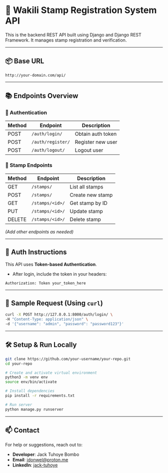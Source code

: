 
# 🚀 Wakili Stamp Registration System API

This is the backend REST API built using Django and Django REST Framework. It manages stamp registration and verification.

---

## 📦 Base URL
```
http://your-domain.com/api/
```

---

## 📚 Endpoints Overview

### 🔐 Authentication
| Method | Endpoint            | Description              |
|--------|---------------------|--------------------------|
| POST   | `/auth/login/`      | Obtain auth token        |
| POST   | `/auth/register/`   | Register new user        |
| POST   | `/auth/logout/`     | Logout user              |

### 📝 Stamp Endpoints
| Method | Endpoint               | Description                    |
|--------|------------------------|--------------------------------|
| GET    | `/stamps/`             | List all stamps                |
| POST   | `/stamps/`             | Create new stamp               |
| GET    | `/stamps/<id>/`        | Get stamp by ID                |
| PUT    | `/stamps/<id>/`        | Update stamp                   |
| DELETE | `/stamps/<id>/`        | Delete stamp                   |

*(Add other endpoints as needed)*

---

## 🔑 Auth Instructions

This API uses **Token-based Authentication**.

- After login, include the token in your headers:
```http
Authorization: Token your_token_here
```

---

## 🔁 Sample Request (Using `curl`)

```bash
curl -X POST http://127.0.0.1:8000/auth/login/ \
-H "Content-Type: application/json" \
-d '{"username": "admin", "password": "password123"}'
```

---

## 🛠 Setup & Run Locally

```bash
git clone https://github.com/your-username/your-repo.git
cd your-repo

# Create and activate virtual environment
python3 -m venv env
source env/bin/activate

# Install dependencies
pip install -r requirements.txt

# Run server
python manage.py runserver
```

---

## 📫 Contact

For help or suggestions, reach out to:

- **Developer**: Jack Tuhoye Bombo
- **Email**: jdonwel@proton.me
- **LinkedIn**: [jack-tuhoye](https://linkedin.com/in/jack-tuhoye-366017307)
